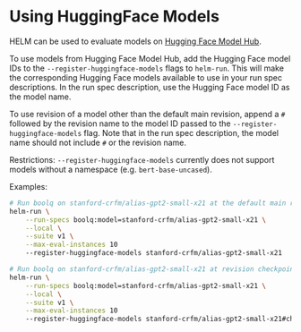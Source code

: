 # Using HuggingFace Models

HELM can be used to evaluate models on [Hugging Face Model Hub](https://huggingface.co/models).

To use models from Hugging Face Model Hub, add the Hugging Face model IDs to the `--register-huggingface-models` flags to `helm-run`. This will make the corresponding Hugging Face models available to use in your run spec descriptions. In the run spec description, use the Hugging Face model ID as the model name.

To use revision of a model other than the default main revision, append a `#` followed by the revision name to the model ID passed to the `--register-huggingface-models` flag. Note that in the run spec description, the model name should not include `#` or the revision name.

Restrictions: `--register-huggingface-models` currently does not support models without a namespace (e.g. `bert-base-uncased`).

Examples:

```bash
# Run boolq on stanford-crfm/alias-gpt2-small-x21 at the default main revision
helm-run \
    --run-specs boolq:model=stanford-crfm/alias-gpt2-small-x21 \
    --local \
    --suite v1 \
    --max-eval-instances 10
    --register-huggingface-models stanford-crfm/alias-gpt2-small-x21

# Run boolq on stanford-crfm/alias-gpt2-small-x21 at revision checkpoint-400000
helm-run \
    --run-specs boolq:model=stanford-crfm/alias-gpt2-small-x21 \
    --local \
    --suite v1 \
    --max-eval-instances 10
    --register-huggingface-models stanford-crfm/alias-gpt2-small-x21#checkpoint-400000
```
